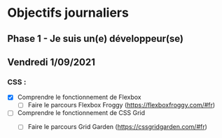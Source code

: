 # Objectifs journaliers

## Phase 1 - Je suis un(e) développeur(se)

## Vendredi 1/09/2021

### CSS : 
  * [x] Comprendre le fonctionnement de Flexbox
    * [ ] Faire le parcours Flexbox Froggy (https://flexboxfroggy.com/#fr)
  * [ ] Comprendre le fonctionnement de CSS Grid
    * [ ] Faire le parcours Grid Garden (https://cssgridgarden.com/#fr)





